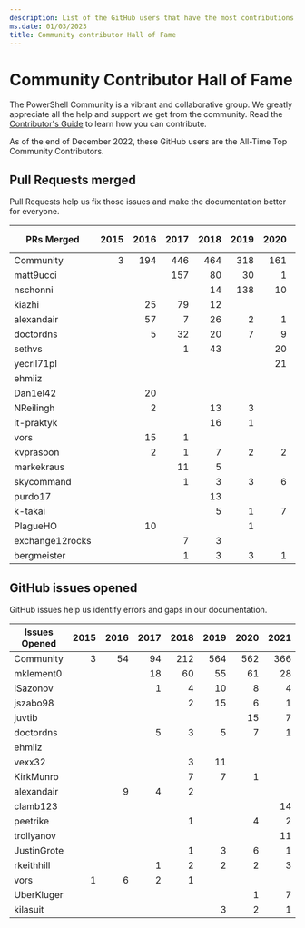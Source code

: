 ```yaml
---
description: List of the GitHub users that have the most contributions to the PowerShell-Doc project.
ms.date: 01/03/2023
title: Community contributor Hall of Fame
---
```

# Community Contributor Hall of Fame

The PowerShell Community is a vibrant and collaborative group. We greatly appreciate all the help
and support we get from the community. Read the [Contributor's Guide][contrib] to learn how you can
contribute.

As of the end of December 2022, these GitHub users are the All-Time Top Community Contributors.

## Pull Requests merged

Pull Requests help us fix those issues and make the documentation better for everyone.

|   PRs Merged    | 2015 | 2016 | 2017 | 2018 | 2019 | 2020 | 2021 | 2022 | Grand Total |
| --------------- | ---: | ---: | ---: | ---: | ---: | ---: | ---: | ---: | ----------: |
| Community       |    3 |  194 |  446 |  464 |  318 |  161 |  100 |  122 |        1808 |
| matt9ucci       |      |      |  157 |   80 |   30 |    1 |    6 |      |         274 |
| nschonni        |      |      |      |   14 |  138 |   10 |      |      |         162 |
| kiazhi          |      |   25 |   79 |   12 |      |      |      |      |         116 |
| alexandair      |      |   57 |    7 |   26 |    2 |    1 |      |      |          93 |
| doctordns       |      |    5 |   32 |   20 |    7 |    9 |    5 |      |          78 |
| sethvs          |      |      |    1 |   43 |      |   20 |    1 |   10 |          75 |
| yecril71pl      |      |      |      |      |      |   21 |    3 |    3 |          27 |
| ehmiiz          |      |      |      |      |      |      |      |   22 |          22 |
| Dan1el42        |      |   20 |      |      |      |      |      |      |          20 |
| NReilingh       |      |    2 |      |   13 |    3 |      |      |      |          18 |
| it-praktyk      |      |      |      |   16 |    1 |      |      |      |          17 |
| vors            |      |   15 |    1 |      |      |      |      |      |          16 |
| kvprasoon       |      |    2 |    1 |    7 |    2 |    2 |    2 |      |          16 |
| markekraus      |      |      |   11 |    5 |      |      |      |      |          16 |
| skycommand      |      |      |    1 |    3 |    3 |    6 |      |    1 |          14 |
| purdo17         |      |      |      |   13 |      |      |      |      |          13 |
| k-takai         |      |      |      |    5 |    1 |    7 |      |      |          13 |
| PlagueHO        |      |   10 |      |      |    1 |      |      |      |          11 |
| exchange12rocks |      |      |    7 |    3 |      |      |    1 |      |          11 |
| bergmeister     |      |      |    1 |    3 |    3 |    1 |    1 |    1 |          10 |

## GitHub issues opened

GitHub issues help us identify errors and gaps in our documentation.

| Issues Opened | 2015 | 2016 | 2017 | 2018 | 2019 | 2020 | 2021 | 2022 | Grand Total |
| ------------- | ---: | ---: | ---: | ---: | ---: | ---: | ---: | ---: | ----------: |
| Community     |    3 |   54 |   94 |  212 |  564 |  562 |  366 |  221 |        2076 |
| mklement0     |      |      |   18 |   60 |   55 |   61 |   28 |    8 |         230 |
| iSazonov      |      |      |    1 |    4 |   10 |    8 |    4 |    3 |          30 |
| jszabo98      |      |      |      |    2 |   15 |    6 |    1 |      |          24 |
| juvtib        |      |      |      |      |      |   15 |    7 |      |          22 |
| doctordns     |      |      |    5 |    3 |    5 |    7 |    1 |      |          21 |
| ehmiiz        |      |      |      |      |      |      |      |   20 |          20 |
| vexx32        |      |      |      |    3 |   11 |      |      |    3 |          17 |
| KirkMunro     |      |      |      |    7 |    7 |    1 |      |      |          15 |
| alexandair    |      |    9 |    4 |    2 |      |      |      |      |          15 |
| clamb123      |      |      |      |      |      |      |   14 |      |          14 |
| peetrike      |      |      |      |    1 |      |    4 |    2 |    6 |          13 |
| trollyanov    |      |      |      |      |      |      |   11 |    1 |          12 |
| JustinGrote   |      |      |      |    1 |    3 |    6 |    1 |    1 |          12 |
| rkeithhill    |      |      |    1 |    2 |    2 |    2 |    3 |    1 |          11 |
| vors          |    1 |    6 |    2 |    1 |      |      |      |      |          10 |
| UberKluger    |      |      |      |      |      |    1 |    7 |    2 |          10 |
| kilasuit      |      |      |      |      |    3 |    2 |    1 |    4 |          10 |

<!-- Link references -->
[contrib]: contributing/overview.md
